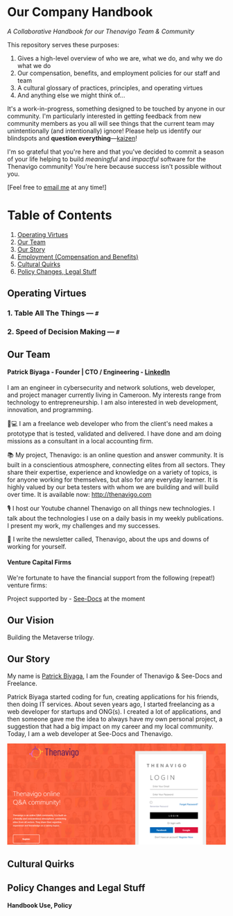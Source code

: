 # Our Company Handbook
*A Collaborative Handbook for our Thenavigo Team & Community*

This repository serves these purposes:

1. Gives a high-level overview of who we are, what we do, and why we do what we do
2. Our compensation, benefits, and employment policies for our staff and team
3. A cultural glossary of practices, principles, and operating virtues
4. And anything else we might think of...

It's a work-in-progress, something designed to be touched by anyone in our community. I'm particularly interested in getting feedback from new community members as you all will see things that the current team may unintentionally (and intentionally) ignore! Please help us identify our blindspots and **question everything**—[kaizen](https://en.wikipedia.org/wiki/Kaizen)!

I'm so grateful that you're here and that you've decided to commit a season of your life helping to build _meaningful_ and _impactful_ software for the Thenavigo community! You're here because success isn't possible without you.

[Feel free to [email me](mailto:biyagapatrick@gmail.com) at any time!]




# Table of Contents

1. [Operating Virtues](https://github.com/patbi/handbook#operating-virtues)
2. [Our Team](https://github.com/patbi/handbook#our-team)
3. [Our Story](https://github.com/patbi/handbook#our-story)
4. [Employment (Compensation and Benefits)](https://github.com/patbi/handbook/blob/master/1-employment.md)
5. [Cultural Quirks](https://github.com/patbi/handbook#cultural-quirks)
6. [Policy Changes, Legal Stuff](https://github.com/patbi/handbook#policy-changes-and-legal-stuff)




## Operating Virtues





### 1. Table All The Things — `#`




### 2. Speed of Decision Making — `#`


## Our Team

#### Patrick Biyaga - Founder | CTO / Engineering - [LinkedIn](https://www.linkedin.com/in/patrickbiyaga/)

I am an engineer in cybersecurity and network solutions, web developer, and project manager currently living in Cameroon. My interests range from technology to entrepreneurship. I am also interested in web development, innovation, and programming.


💬💻 I am a freelance web developer who from the client's need makes a prototype that is tested, validated and delivered. I have done and am doing missions as a consultant in a local accounting firm.

📚 My project, Thenavigo: is an online question and answer community. It is built in a conscientious atmosphere, connecting elites from all sectors. They share their expertise, experience and knowledge on a variety of topics, is for anyone working for themselves, but also for any everyday learner. It is highly valued by our beta testers with whom we are building and will build over time. It is available now: http://thenavigo.com

🎙 I host our Youtube channel Thenavigo on all things new technologies. I talk about the technologies I use on a daily basis in my weekly publications. I present my work, my challenges and my successes.

💌 I write the newsletter called, Thenavigo, about the ups and downs of working for yourself.



#### Venture Capital Firms

We're fortunate to have the financial support from the following (repeat!) venture firms:

Project supported by - [See-Docs](http://see-docs.com/) at the moment

<!-- 1. ZZZZZZZZZZZZ — [X](#) -->

<!-- We also have a top-flight group of Angel Investors who act as both advisors and personal friends. -->


## Our Vision

Building the Metaverse trilogy.




## Our Story

My name is [Patrick Biyaga](https://about.me/biyaga), I am the Founder of Thenavigo & See-Docs and Freelance.

Patrick Biyaga started coding for fun, creating applications for his friends, then doing IT services. About seven years ago, I started freelancing as a web developer for startups and ONG(s). I created a lot of applications, and then someone gave me the idea to always have my own personal project, a suggestion that had a big impact on my career and my local community. Today, I am a web developer at See-Docs and Thenavigo.


![Preview](https://github.com/patbi/Thenavigo_Handbook/blob/main/Login.png/)






## Cultural Quirks




## Policy Changes and Legal Stuff




#### Handbook Use, Policy








